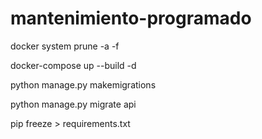 # mantenimiento-programado

docker system prune -a -f

docker-compose up --build -d

python manage.py makemigrations

python manage.py migrate api

pip freeze > requirements.txt

